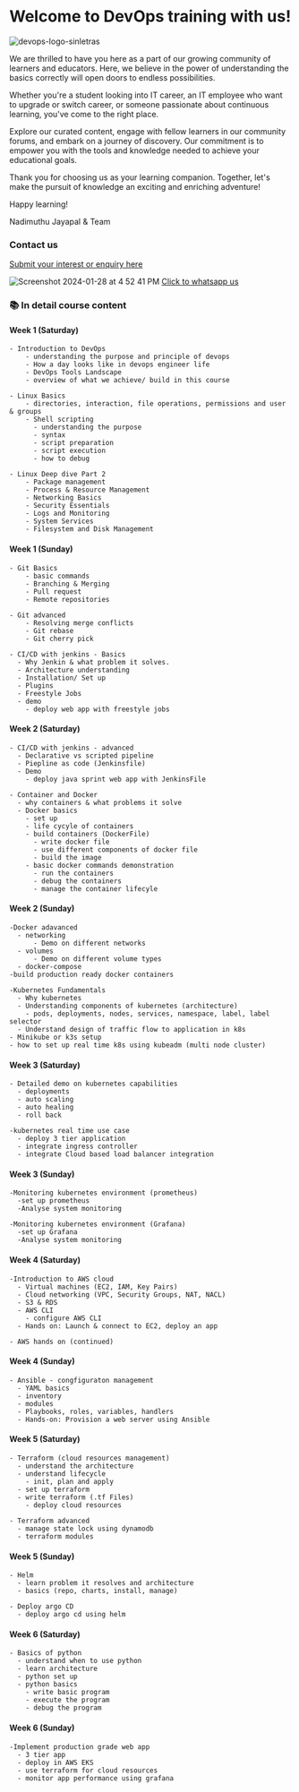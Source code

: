 
# Welcome to DevOps training with us!

![devops-logo-sinletras](https://github.com/user-attachments/assets/7979f9d9-098c-49d9-82a6-03bc0d864e2b)

We are thrilled to have you here as a part of our growing community of learners and educators. Here, we believe in the power of understanding the basics correctly will open doors to endless possibilities.

Whether you're a student looking into IT career, an IT employee who want to upgrade or switch career, or someone passionate about continuous learning, you've come to the right place. 

Explore our curated content, engage with fellow learners in our community forums, and embark on a journey of discovery. Our commitment is to empower you with the tools and knowledge needed to achieve your educational goals.

Thank you for choosing us as your learning companion. Together, let's make the pursuit of knowledge an exciting and enriching adventure!

Happy learning!

Nadimuthu Jayapal & Team

### Contact us

[Submit your interest or enquiry here](https://naditraining.aidaform.com/registration)

![Screenshot 2024-01-28 at 4 52 41 PM](https://github.com/naditraining/naditraining.github.io/assets/157560787/5cc07fbc-7b17-4c84-be88-72bf92ba5d8a) [Click to whatsapp us](https://wa.me/919095119073)

### 📚 In detail course content

#### Week 1 (Saturday)

    - Introduction to DevOps
        - understanding the purpose and principle of devops
        - How a day looks like in devops engineer life
        - DevOps Tools Landscape
        - overview of what we achieve/ build in this course
        
    - Linux Basics
        - directories, interaction, file operations, permissions and user & groups
        - Shell scripting
          - understanding the purpose
          - syntax 
          - script preparation 
          - script execution
          - how to debug     

    - Linux Deep dive Part 2
        - Package management
        - Process & Resource Management
        - Networking Basics
        - Security Essentials
        - Logs and Monitoring
        - System Services
        - Filesystem and Disk Management
         
#### Week 1 (Sunday)
   
    - Git Basics
        - basic commands
        - Branching & Merging
        - Pull request  
        - Remote repositories
    
    - Git advanced
        - Resolving merge conflicts
        - Git rebase
        - Git cherry pick    
              
    - CI/CD with jenkins - Basics
      - Why Jenkin & what problem it solves.
      - Architecture understanding
      - Installation/ Set up 
      - Plugins 
      - Freestyle Jobs
      - demo
        - deploy web app with freestyle jobs
           
#### Week 2 (Saturday)

    - CI/CD with jenkins - advanced  
      - Declarative vs scripted pipeline
      - Piepline as code (Jenkinsfile)
      - Demo    
        - deploy java sprint web app with JenkinsFile
 
    - Container and Docker
      - why containers & what problems it solve
      - Docker basics
        - set up
        - life cycyle of containers
        - build containers (DockerFile)
          - write docker file
          - use different components of docker file   
          - build the image
        - basic docker commands demonstration
          - run the containers
          - debug the containers
          - manage the container lifecyle

#### Week 2 (Sunday)

    -Docker adavanced
      - networking
          - Demo on different networks    
      - volumes
          - Demo on different volume types
      - docker-compose
    -build production ready docker containers

    -Kubernetes Fundamentals
      - Why kubernetes
      - Understanding components of kubernetes (architecture)
        - pods, deployments, nodes, services, namespace, label, label selector
      - Understand design of traffic flow to application in k8s
    - Minikube or k3s setup
    - how to set up real time k8s using kubeadm (multi node cluster)

#### Week 3 (Saturday)

    - Detailed demo on kubernetes capabilities
      - deployments
      - auto scaling
      - auto healing
      - roll back
       
    -kubernetes real time use case
      - deploy 3 tier application 
      - integrate ingress controller
      - integrate Cloud based load balancer integration

#### Week 3 (Sunday)

    -Monitoring kubernetes environment (prometheus)
      -set up prometheus 
      -Analyse system monitoring

    -Monitoring kubernetes environment (Grafana)
      -set up Grafana 
      -Analyse system monitoring

#### Week 4 (Saturday)

    -Introduction to AWS cloud 
      - Virtual machines (EC2, IAM, Key Pairs)
      - Cloud networking (VPC, Security Groups, NAT, NACL)
      - S3 & RDS
      - AWS CLI
        - configure AWS CLI
      - Hands on: Launch & connect to EC2, deploy an app

    - AWS hands on (continued)

#### Week 4 (Sunday)

    - Ansible - congfiguraton management
      - YAML basics
      - inventory
      - modules
      - Playbooks, roles, variables, handlers
      - Hands-on: Provision a web server using Ansible

#### Week 5 (Saturday)

    - Terraform (cloud resources management)
      - understand the architecture
      - understand lifecycle
        - init, plan and apply
      - set up terraform
      - write terraform (.tf Files)
        - deploy cloud resources

    - Terraform advanced 
      - manage state lock using dynamodb
      - terraform modules

#### Week 5 (Sunday)

    - Helm 
      - learn problem it resolves and architecture 
      - basics (repo, charts, install, manage) 

    - Deploy argo CD    
      - deploy argo cd using helm

#### Week 6 (Saturday)

    - Basics of python
      - understand when to use python
      - learn architecture
      - python set up
      - python basics
        - write basic program
        - execute the program
        - debug the program

#### Week 6 (Sunday)

    -Implement production grade web app
      - 3 tier app
      - deploy in AWS EKS
      - use terraform for cloud resources
      - monitor app performance using grafana